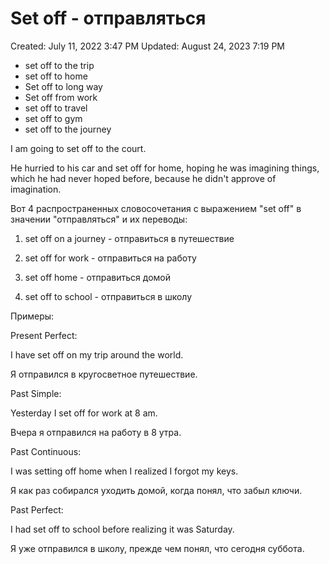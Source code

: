 # Set off  - отправляться

Created: July 11, 2022 3:47 PM
Updated: August 24, 2023 7:19 PM

- set off to the trip
- set off to home
- Set off to long way
- Set off from work
- set off to travel
- set off to gym
- set off to the journey

I am going to set off to the court.

He hurried to his car and set off for home, hoping he was imagining things, which he had never hoped before, because he didn't approve of imagination.

Вот 4 распространенных словосочетания с выражением "set off" в значении "отправляться" и их переводы:

1. set off on a journey - отправиться в путешествие

2. set off for work - отправиться на работу

3. set off home - отправиться домой

4. set off to school - отправиться в школу

Примеры:

Present Perfect:

I have set off on my trip around the world.

Я отправился в кругосветное путешествие.

Past Simple:

Yesterday I set off for work at 8 am.

Вчера я отправился на работу в 8 утра.

Past Continuous:

I was setting off home when I realized I forgot my keys.

Я как раз собирался уходить домой, когда понял, что забыл ключи.

Past Perfect:

I had set off to school before realizing it was Saturday.

Я уже отправился в школу, прежде чем понял, что сегодня суббота.